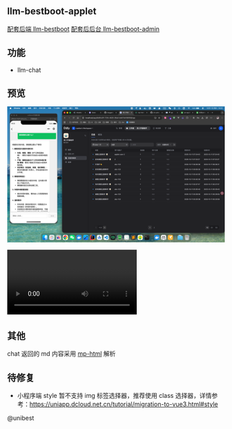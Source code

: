 ## llm-bestboot-applet

[配套后端 llm-bestboot](https://github.com/ruanbw/llm-bestboot)
[配套后后台 llm-bestboot-admin](https://github.com/ruanbw/llm-bestboot-admin)

## 功能

- llm-chat

## 预览

![](./preview/68b533c962e17b1b2158c39a34b2f278.png)

<video controls="controls" src='./preview/preview.mp4'></video>

## 其他

chat 返回的 md 内容采用 [mp-html](https://jin-yufeng.github.io/mp-html/#/) 解析

## 待修复

- ​小程序端 style 暂不支持 img 标签选择器，推荐使用 class 选择器，详情参考：https://uniapp.dcloud.net.cn/tutorial/migration-to-vue3.html#style​

@unibest
